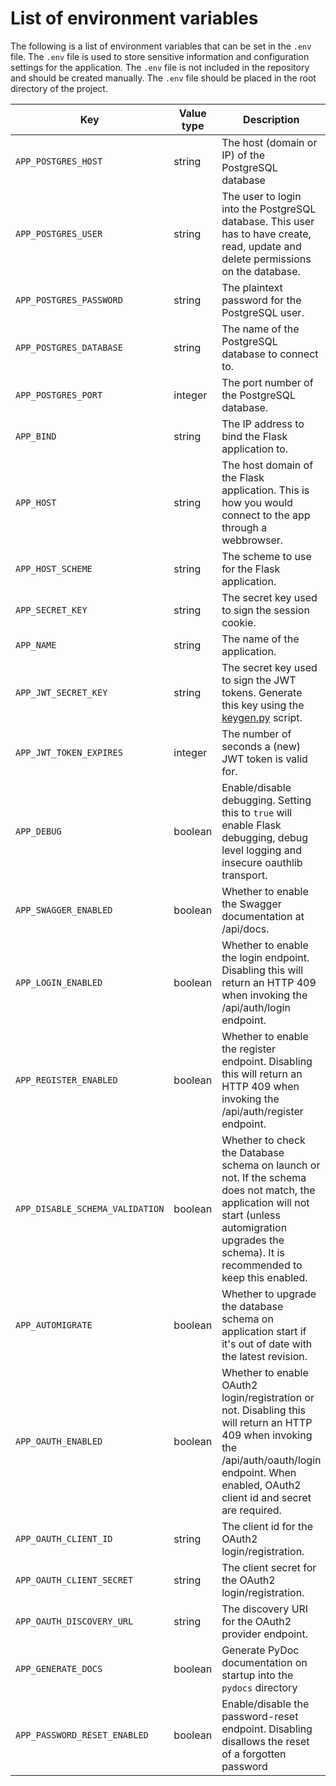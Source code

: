 # List of environment variables
The following is a list of environment variables that can be set in the `.env` file. The `.env` file is used to store sensitive information and configuration settings for the application. The `.env` file is not included in the repository and should be created manually. The `.env` file should be placed in the root directory of the project.



| Key                             | Value type | Description                                                                                                                                                                                             | Default Value | Required                                |
|---------------------------------|------------|---------------------------------------------------------------------------------------------------------------------------------------------------------------------------------------------------------|---------------|-----------------------------------------|
| `APP_POSTGRES_HOST            ` | string     | The host (domain or IP) of the PostgreSQL database                                                                                                                                                      | 127.0.0.1     | True                                    | 
| `APP_POSTGRES_USER            ` | string     | The user to login into the PostgreSQL database. This user has to have create, read, update and delete permissions on the database.                                                                      |               | True                                    |
| `APP_POSTGRES_PASSWORD        ` | string     | The plaintext password for the PostgreSQL user.                                                                                                                                                         |               | True                                    |
| `APP_POSTGRES_DATABASE        ` | string     | The name of the PostgreSQL database to connect to.                                                                                                                                                      |               | True                                    |
| `APP_POSTGRES_PORT            ` | integer    | The port number of the PostgreSQL database.                                                                                                                                                             | 5432          | True                                    |
| `APP_BIND                     ` | string     | The IP address to bind the Flask application to.                                                                                                                                                        | 127.0.0.1     | True                                    |
| `APP_HOST                     ` | string     | The host domain of the Flask application. This is how you would connect to the app through a webbrowser.                                                                                                | localhost     | True                                    |
| `APP_HOST_SCHEME              ` | string     | The scheme to use for the Flask application.                                                                                                                                                            | http          | True                                    |
| `APP_SECRET_KEY               ` | string     | The secret key used to sign the session cookie.                                                                                                                                                         | Random string | False                                   |
| `APP_NAME                     ` | string     | The name of the application.                                                                                                                                                                            |               | True                                    |
| `APP_JWT_SECRET_KEY           ` | string     | The secret key used to sign the JWT tokens. Generate this key using the [keygen.py](../keygen.py) script.                                                                                               | jwtRS256.key  | True                                    |
| `APP_JWT_TOKEN_EXPIRES        ` | integer    | The number of seconds a (new) JWT token is valid for.                                                                                                                                                   | 3600          | False                                   |
| `APP_DEBUG                    ` | boolean    | Enable/disable debugging. Setting this to `true` will enable Flask debugging, debug level logging and insecure oauthlib transport.                                                                      | False         | False                                   |
| `APP_SWAGGER_ENABLED          ` | boolean    | Whether to enable the Swagger documentation at /api/docs.                                                                                                                                               | False         | False                                   |
| `APP_LOGIN_ENABLED            ` | boolean    | Whether to enable the login endpoint. Disabling this will return an HTTP 409 when invoking the /api/auth/login endpoint.                                                                                | True          | False                                   |
| `APP_REGISTER_ENABLED         ` | boolean    | Whether to enable the register endpoint. Disabling this will return an HTTP 409 when invoking the /api/auth/register endpoint.                                                                          | True          | False                                   |
| `APP_DISABLE_SCHEMA_VALIDATION` | boolean    | Whether to check the Database schema on launch or not. If the schema does not match, the application will not start (unless automigration upgrades the schema). It is recommended to keep this enabled. | False         | False                                   |
| `APP_AUTOMIGRATE              ` | boolean    | Whether to upgrade the database schema on application start if it's out of date with the latest revision.                                                                                               | True          | False                                   |
| `APP_OAUTH_ENABLED            ` | boolean    | Whether to enable OAuth2 login/registration or not. Disabling this will return an HTTP 409 when invoking the /api/auth/oauth/login endpoint. When enabled, OAuth2 client id and secret are required.    | False         | False                                   |
| `APP_OAUTH_CLIENT_ID          ` | string     | The client id for the OAuth2 login/registration.                                                                                                                                                        |               | False (unless `APP_OAUTH_ENABLED=true`) |
| `APP_OAUTH_CLIENT_SECRET      ` | string     | The client secret for the OAuth2 login/registration.                                                                                                                                                    |               | False (unless `APP_OAUTH_ENABLED=true`) |
| `APP_OAUTH_DISCOVERY_URL      ` | string     | The discovery URI for the OAuth2 provider endpoint.                                                                                                                                                     |               | False (unless `APP_OAUTH_ENABLED=true`) |
| `APP_GENERATE_DOCS            ` | boolean    | Generate PyDoc documentation on startup into the `pydocs` directory                                                                                                                                     | False         | False                                   |
| `APP_PASSWORD_RESET_ENABLED   ` | boolean    | Enable/disable the password-reset endpoint. Disabling disallows the reset of a forgotten password                                                                                                       | True          | False                                   |



